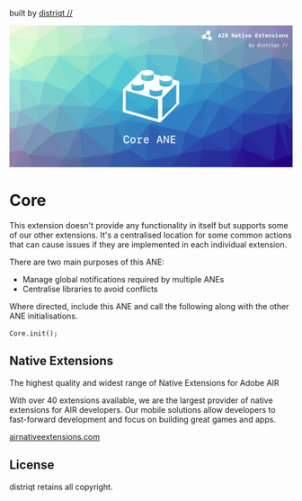 
built by [distriqt //](https://airnativeextensions.com) 

![](images/hero.png)

# Core 

This extension doesn't provide any functionality in itself but supports some of our other extensions. 
It's a centralised location for some common actions that can cause issues if they are implemented in 
each individual extension. 

There are two main purposes of this ANE:
- Manage global notifications required by multiple ANEs 
- Centralise libraries to avoid conflicts 

Where directed, include this ANE and call the following along with the other ANE initialisations.

```as3
Core.init();
```

## Native Extensions

The highest quality and widest range of Native Extensions for Adobe AIR

With over 40 extensions available, we are the largest provider of native extensions for AIR developers. 
Our mobile solutions allow developers to fast-forward development and focus on building great games and apps.

[airnativeextensions.com](https://airnativeextensions.com)


## License

distriqt retains all copyright.
